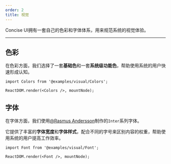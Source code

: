 ```yaml
---
order: 2
title: 视觉
---
```


Concise UI拥有一套自己的色彩和字体体系，用来规范系统的视觉体验。

---

## 色彩

在色彩方面，我们选择了一套**基础色**和一套**系统级功能色**，帮助使用系统的用户快速形成认知。

```__react
import Colors from '@examples/visual/Colors'; 

ReactDOM.render(<Colors />, mountNode);
```

## 字体

在字体方面，我们使用[@Rasmus Andersson](https://rsms.me/inter/)制作的`Inter`系列字体。

它提供了丰富的**字体宽度**和**字体样式**，配合不同的字号来区别内容的权重，帮助使用系统的用户提高工作效率。

```__react
import Font from '@examples/visual/Font'; 

ReactDOM.render(<Font />, mountNode);
```


